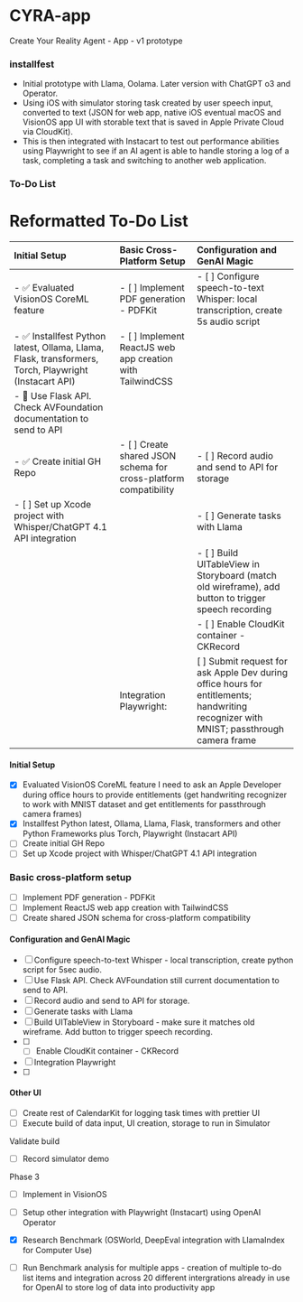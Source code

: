 # CYRA-app
Create Your Reality Agent - App - v1 prototype
### installfest
* Initial prototype with Llama, Oolama. Later version with ChatGPT o3 and Operator.
* Using iOS with simulator storing task created by user speech input, converted to text (JSON for web app, native iOS eventual macOS and VisionOS app UI with storable text that is saved in Apple Private Cloud via CloudKit). 
* This is then integrated with Instacart to test out performance abilities using Playwright to see if an AI agent is able to handle storing a log of a task, completing a task and switching to another web application.
### To-Do List



# Reformatted To-Do List

| Initial Setup | Basic Cross-Platform Setup | Configuration and GenAI Magic |
| :------------ | :------------------------- | :---------------------------- |
| - ✅ Evaluated VisionOS CoreML feature | - [ ] Implement PDF generation - PDFKit | - [ ] Configure speech-to-text Whisper: local transcription, create 5s audio script |
| - ✅ Installfest Python latest, Ollama, Llama, Flask, transformers, Torch, Playwright (Instacart API) | - [ ] Implement ReactJS web app creation with TailwindCSS |
| - 🔲 Use Flask API. Check AVFoundation documentation to send to API |
| - ✅ Create initial GH Repo | - [ ] Create shared JSON schema for cross-platform compatibility | - [ ] Record audio and send to API for storage |
| - [ ] Set up Xcode project with Whisper/ChatGPT 4.1 API integration | | - [ ] Generate tasks with Llama |
| | | - [ ] Build UITableView in Storyboard (match old wireframe), add button to trigger speech recording |
| | | - [ ] Enable CloudKit container - CKRecord |
| | Integration Playwright: | [ ] Submit request for ask Apple Dev during office hours for entitlements; handwriting recognizer with MNIST; passthrough camera frame  |



#### Initial Setup 
- [x] Evaluated VisionOS CoreML feature I need to ask an Apple Developer during office hours to provide entitlements (get handwriting recognizer to work with MNIST dataset and get entitlements for passthrough camera frames)
- [x] Installfest Python latest, Ollama, Llama, Flask, transformers and other Python Frameworks plus Torch, Playwright (Instacart API)
- [ ] Create initial GH Repo
- [ ] Set up Xcode project with Whisper/ChatGPT 4.1 API integration

### Basic cross-platform setup

- [ ] Implement PDF generation - PDFKit
- [ ] Implement ReactJS web app creation with TailwindCSS
- [ ] Create shared JSON schema for cross-platform compatibility

#### Configuration and GenAI Magic
- [ ] Configure speech-to-text Whisper - local transcription, create python script for 5sec audio. 
- [ ] Use Flask API. Check AVFoundation still current documentation to send to API. 
- [ ] Record audio and send to API for storage.
- [ ] Generate tasks with Llama
- [ ] Build UITableView in Storyboard - make sure it matches old wireframe. Add button to trigger speech recording. 
- [ ] - [ ] Enable CloudKit container - CKRecord
- [ ] Integration Playwright
- [ ] 
#### Other UI 
- [ ] Create rest of CalendarKit for logging task times with prettier UI
- [ ] Execute build of data input, UI creation, storage to run in Simulator

Validate build 
- [ ] Record simulator demo

Phase 3
- [ ] Implement in VisionOS 
- [ ] Setup other integration with Playwright (Instacart) using OpenAI Operator

- [x] Research Benchmark (OSWorld, DeepEval integration with LlamaIndex for Computer Use) 
- [ ] Run Benchmark analysis for multiple apps - creation of multiple to-do list items and integration across 20 different intergrations already in use for OpenAI to store log of data into productivity app
